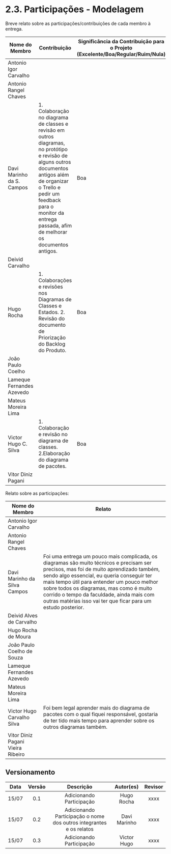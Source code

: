 # 2.3. Participações - Modelagem

Breve relato sobre as participações/contribuições de cada membro à entrega. 

| Nome do Membro            | Contribuição                                                                                                                                                                                                                                                                               | Significância da Contribuição para o Projeto (Excelente/Boa/Regular/Ruim/Nula) |
| ------------------------- | ------------------------------------------------------------------------------------------------------------------------------------------------------------------------------------------------------------------------------------------------------------------------------------------ | ------------------------------------------------------------------------------ |
| Antonio Igor Carvalho     | | |
| Antonio Rangel Chaves     | | |
| Davi Marinho da S. Campos | 1. Colaboração no diagrama de classes e revisão em outros diagramas, no protótipo e revisão de alguns outros documentos antigos além de organizar o Trello e pedir um feedback para o monitor da entrega passada, afim de melhorar os documentos antigos. | Boa |
| Deivid Carvalho           | | |
| Hugo Rocha  |  1. Colaborações e revisões nos Diagramas de Classes e Estados. 2. Revisão do documento de Priorização do Backlog do Produto. | Boa |
| João Paulo Coelho         | | |
| Lameque Fernandes Azevedo | | |
| Mateus Moreira Lima       | | |
| Victor Hugo C. Silva      | 1. Colaboração e revisão no diagrama de classes. 2.Elaboração do diagrama de pacotes.| Boa |
| Vitor Diniz Pagani        | | |


Relato sobre as participações:

| Nome do Membro                    | Relato                                                                                                                                                                                                                                                                                                                                                                                                                                                                                                                                                                                                                                                                                                                                      |
| --------------------------------- | ------------------------------------------------------------------------------------------------------------------------------------------------------------------------------------------------------------------------------------------------------------------------------------------------------------------------------------------------------------------------------------------------------------------------------------------------------------------------------------------------------------------------------------------------------------------------------------------------------------------------------------------------------------------------------------------------------------------------------------------- |
| Antonio Igor Carvalho             | |
| Antonio Rangel Chaves             | |
| Davi Marinho da Silva Campos      | Foi uma entrega um pouco mais complicada, os diagramas são muito técnicos e precisam ser precisos, mas foi de muito aprendizado também, sendo algo essencial, eu queria conseguir ter mais tempo útil para entender um pouco melhor sobre todos os diagramas, mas como é muito corrido o tempo da faculdade, ainda mais com outras matérias isso vai ter que ficar para um estudo posterior. |
| Deivid Alves de Carvalho          | |
| Hugo Rocha de Moura               | |
| João Paulo Coelho de Souza        | |
| Lameque Fernandes Azevedo         | |
| Mateus Moreira Lima               | |
| Victor Hugo Carvalho Silva        | Foi bem legal aprender mais do diagrama de pacotes com o qual fiquei responsável, gostaria de ter tido mais tempo para aprender sobre os outros diagramas também. |
| Vitor Diniz Pagani Vieira Ribeiro | |


## Versionamento

| Data |Versão| Descrição | Autor(es) | Revisor |
|:----:|:----:|:---------:|:-----:|:-----:|
| 15/07 |  0.1 | Adicionando Participação | Hugo Rocha | xxxx |
| 15/07 |  0.2 | Adicionando Participação o nome dos outros integrantes e os relatos | Davi Marinho | xxxx |
| 15/07 |  0.3 | Adicionando Participação | Victor Hugo | xxxx |